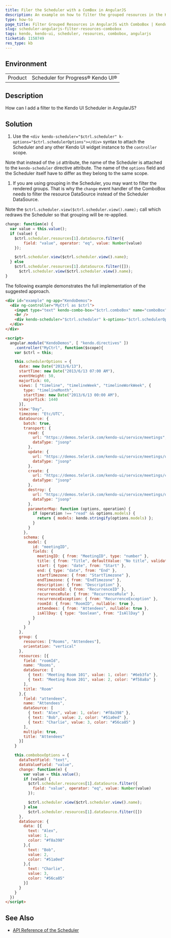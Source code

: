 ```yaml
---
title: Filer the Scheduler with a ComBox in AngularJS
description: An example on how to filter the grouped resources in the Kendo UI Scheduler by using a Kendo UI ComboBox in an AngularJS scenario.
type: how-to
page_title: Filter Grouped Resources in AngularJS with ComboBox | Kendo UI Scheduler
slug: scheduler-angularjs-filter-resources-combobox
tags: kendo, kendo-ui, scheduler, resources, combobox, angularjs
ticketid: 1158749
res_type: kb
---
```


## Environment

<table>
    <tr>
        <td>Product</td>
        <td>Scheduler for Progress® Kendo UI®</td>
    </tr>
</table>

## Description

How can I add a filter to the Kendo UI Scheduler in AngularJS?

## Solution

1. Use the `<div kendo-scheduler="$ctrl.scheduler" k-options="$ctrl.schedulerOptions"></div>` syntax to attach the Scheduler and any other Kendo UI widget instance to the `controller` scope.

  Note that instead of the `id` attribute, the name of the Scheduler is attached to the `kendo-scheduler` directive attribute. The name of the `options` field and the Scheduler itself have to differ as they belong to the same scope.

1. If you are using grouping in the Scheduler, you may want to filter the rendered groups. That is why the `change` event handler of the ComboBox needs to filter the resource DataSource instead of the Scheduler DataSource.

  Note the `$ctrl.scheduler.view($ctrl.scheduler.view().name);` call which redraws the Scheduler so that grouping will be re-applied.

  ```js
  change: function(e) {
    var value = this.value();
    if (value) {
      $ctrl.scheduler.resources[1].dataSource.filter({
          field: "value", operator: "eq", value: Number(value)
      });

      $ctrl.scheduler.view($ctrl.scheduler.view().name);
    } else
      $ctrl.scheduler.resources[1].dataSource.filter([]);
        $ctrl.scheduler.view($ctrl.scheduler.view().name);
  }
  ```

The following example demonstrates the full implementation of the suggested approach.

```html
<div id="example" ng-app="KendoDemos">
  <div ng-controller="MyCtrl as $ctrl">
    <input type="text" kendo-combo-box="$ctrl.comboBox" name="comboBox"  k-options="$ctrl.comboboxOptions"/>
    <br />
    <div kendo-scheduler="$ctrl.scheduler" k-options="$ctrl.schedulerOptions"></div>
  </div>
</div>

<script>
  angular.module("KendoDemos", [ "kendo.directives" ])
    .controller("MyCtrl", function($scope){
    var $ctrl = this;

    this.schedulerOptions = {
      date: new Date("2013/6/13"),
      startTime: new Date("2013/6/13 07:00 AM"),
      eventHeight: 50,
      majorTick: 60,
      views: [ "timeline", "timelineWeek", "timelineWorkWeek", {
        type: "timelineMonth",
        startTime: new Date("2013/6/13 00:00 AM"),
        majorTick: 1440
      }],
      view:"Day",
      timezone: "Etc/UTC",
      dataSource: {
        batch: true,
        transport: {
          read: {
            url: "https://demos.telerik.com/kendo-ui/service/meetings",
            dataType: "jsonp"
          },
          update: {
            url: "https://demos.telerik.com/kendo-ui/service/meetings/update",
            dataType: "jsonp"
          },
          create: {
            url: "https://demos.telerik.com/kendo-ui/service/meetings/create",
            dataType: "jsonp"
          },
          destroy: {
            url: "https://demos.telerik.com/kendo-ui/service/meetings/destroy",
            dataType: "jsonp"
          },
          parameterMap: function (options, operation) {
            if (operation !== "read" && options.models) {
              return { models: kendo.stringify(options.models) };
            }
          }
        },
        schema: {
          model: {
            id: "meetingID",
            fields: {
              meetingID: { from: "MeetingID", type: "number" },
              title: { from: "Title", defaultValue: "No title", validation: { required: true } },
              start: { type: "date", from: "Start" },
              end: { type: "date", from: "End" },
              startTimezone: { from: "StartTimezone" },
              endTimezone: { from: "EndTimezone" },
              description: { from: "Description" },
              recurrenceId: { from: "RecurrenceID" },
              recurrenceRule: { from: "RecurrenceRule" },
              recurrenceException: { from: "RecurrenceException" },
              roomId: { from: "RoomID", nullable: true },
              attendees: { from: "Attendees", nullable: true },
              isAllDay: { type: "boolean", from: "IsAllDay" }
            }
          }
        }
      },
      group: {
        resources: ["Rooms", "Attendees"],
        orientation: "vertical"
      },
      resources: [{
        field: "roomId",
        name: "Rooms",
        dataSource: [
          { text: "Meeting Room 101", value: 1, color: "#6eb3fa" },
          { text: "Meeting Room 201", value: 2, color: "#f58a8a" }
        ],
        title: "Room"
      },{
        field: "attendees",
        name: "Attendees",
        dataSource: [
          { text: "Alex", value: 1, color: "#f8a398" },
          { text: "Bob", value: 2, color: "#51a0ed" },
          { text: "Charlie", value: 3, color: "#56ca85" }
        ],
        multiple: true,
        title: "Attendees"
      }]
    }

    this.comboboxOptions = {
      dataTextField: "text",
      dataValueField: "value",
      change: function(e) {
        var value = this.value();
        if (value) {
          $ctrl.scheduler.resources[1].dataSource.filter({
            field: "value", operator: "eq", value: Number(value)
          });

          $ctrl.scheduler.view($ctrl.scheduler.view().name);
        } else
          $ctrl.scheduler.resources[1].dataSource.filter([])
      },
      dataSource: {
        data: [{
          text: "Alex",
          value: 1,
          color: "#f8a398"
        },{
          text: "Bob",
          value: 2,
          color: "#51a0ed"
        },{
          text: "Charlie",
          value: 3,
          color: "#56ca85"
        }]
      }
    }
  })
</script>
```

## See Also

* [API Reference of the Scheduler](http://docs.telerik.com/kendo-ui/api/javascript/ui/scheduler)
